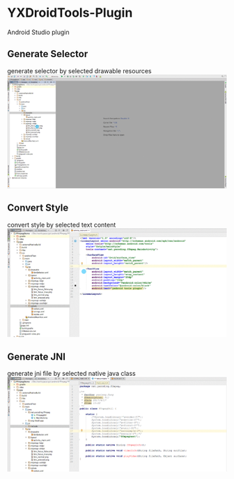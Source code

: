 # YXDroidTools-Plugin
Android Studio plugin

## Generate Selector
generate selector by selected drawable resources
![](https://github.com/yxdroid/YXDroidTools-Plugin/blob/master/selector.gif?raw=true)

## Convert Style
convert style by selected text content
![](https://github.com/yxdroid/YXDroidTools-Plugin/blob/master/style.gif?raw=true)

## Generate JNI
generate jni file by selected native java class
![](https://github.com/yxdroid/YXDroidTools-Plugin/blob/master/jni.gif?raw=true)

